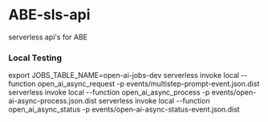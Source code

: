# ABE-sls-api
serverless api's for ABE

### Local Testing
export JOBS_TABLE_NAME=open-ai-jobs-dev
serverless invoke local --function open_ai_async_request -p events/multistep-prompt-event.json.dist
serverless invoke local --function open_ai_async_process -p events/open-ai-async-process.json.dist
serverless invoke local --function open_ai_async_status -p events/open-ai-async-status-event.json.dist
